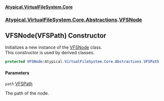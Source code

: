 #### [Atypical.VirtualFileSystem.Core](Atypical.VirtualFileSystem.Core.md 'Atypical.VirtualFileSystem.Core')
### [Atypical.VirtualFileSystem.Core.Abstractions](Atypical.VirtualFileSystem.Core.Abstractions.md 'Atypical.VirtualFileSystem.Core.Abstractions').[VFSNode](Atypical.VirtualFileSystem.Core.Abstractions.VFSNode.md 'Atypical.VirtualFileSystem.Core.Abstractions.VFSNode')

## VFSNode(VFSPath) Constructor

Initializes a new instance of the [VFSNode](Atypical.VirtualFileSystem.Core.Abstractions.VFSNode.md 'Atypical.VirtualFileSystem.Core.Abstractions.VFSNode') class.  
This constructor is used by derived classes.

```csharp
protected VFSNode(Atypical.VirtualFileSystem.Core.Abstractions.VFSPath path);
```
#### Parameters

<a name='Atypical.VirtualFileSystem.Core.Abstractions.VFSNode.VFSNode(Atypical.VirtualFileSystem.Core.Abstractions.VFSPath).path'></a>

`path` [VFSPath](Atypical.VirtualFileSystem.Core.Abstractions.VFSPath.md 'Atypical.VirtualFileSystem.Core.Abstractions.VFSPath')

The path of the node.